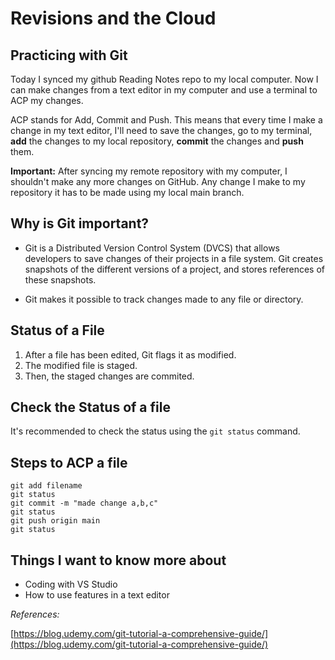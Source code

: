 # Revisions and the Cloud

## Practicing with Git

Today I synced my github Reading Notes repo to my local computer. Now I can make changes from a text editor in my computer and use a terminal to ACP my changes.

ACP stands for Add, Commit and Push. This means that every time I make a change in my text editor, I'll need to save the changes, go to my terminal, **add** the changes to my local repository, **commit** the changes and **push** them.

**Important:** After syncing my remote repository with my computer, I shouldn't make any more changes on GitHub. Any change I make to my repository it has to be made using my local main branch.

## Why is Git important?

- Git is a Distributed Version Control System (DVCS) that allows developers to save changes of their projects in a file system. Git creates snapshots of the different versions of a project, and stores references of these snapshots.

- Git makes it possible to track changes made to any file or directory.

## Status of a File

1. After a file has been edited, Git flags it as modified.
2. The modified file is staged.
3. Then, the staged changes are commited.

## Check the Status of a file

It's recommended to check the status using the `git status` command.

## Steps to ACP a file

    git add filename
    git status
    git commit -m "made change a,b,c"
    git status
    git push origin main
    git status

## Things I want to know more about

- Coding with VS Studio
- How to use features in a text editor

*References:*

[https://blog.udemy.com/git-tutorial-a-comprehensive-guide/](https://blog.udemy.com/git-tutorial-a-comprehensive-guide/)
